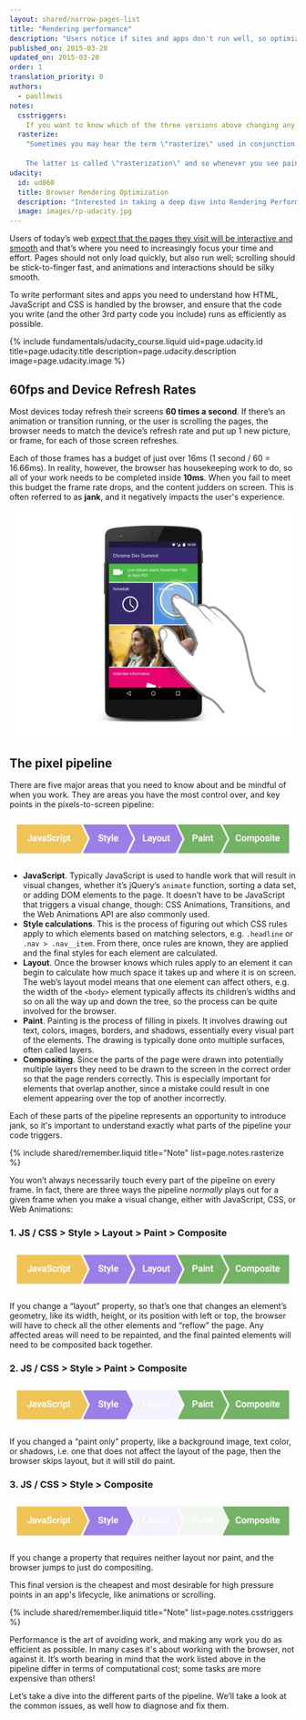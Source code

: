 ```yaml
---
layout: shared/narrow-pages-list
title: "Rendering performance"
description: "Users notice if sites and apps don't run well, so optimizing rendering performance is crucial!"
published_on: 2015-03-20
updated_on: 2015-03-20
order: 1
translation_priority: 0
authors:
  - paullewis
notes:
  csstriggers:
    If you want to know which of the three versions above changing any given CSS property will trigger head to <a href="http://csstriggers.com">CSS Triggers</a>. And if you want the fast track to high performance animations, read the section on <a href="stick-to-compositor-only-properties-and-manage-layer-count">changing compositor-only properties</a>.
  rasterize:
    "Sometimes you may hear the term \"rasterize\" used in conjunction with paint. This is because painting is actually two tasks: 1) creating a list of draw calls, and 2) filling in the pixels.

    The latter is called \"rasterization\" and so whenever you see paint records in DevTools, you should think of it as including rasterization. (In some architectures creating the list of draw calls and rasterizing are done in different threads, but that isn't something under developer control.)"
udacity:
  id: ud860
  title: Browser Rendering Optimization
  description: "Interested in taking a deep dive into Rendering Performance? Check out the companion course and learn how the browser converts HTML, CSS, and JavaScript to pixels on the screen, how to use DevTools to measure performance, and how to optimize the rendering of your pages."
  image: images/rp-udacity.jpg
---
```


<div class="mdl-grid">
  <div class="mdl-cell mdl-cell--6-col">
    <p class="intro">
      Users of today’s web <a href="http://paul.kinlan.me/what-news-readers-want/">
      expect that the pages they visit will be interactive and smooth</a> and
      that’s where you need to increasingly focus your time and effort. Pages
      should not only load quickly, but also run well; scrolling should be
      stick-to-finger fast, and animations and interactions should be silky smooth.
    </p>
    <p>
      To write performant sites and apps you need to understand how HTML, JavaScript and CSS is handled by the browser, and ensure that the code you write (and the other 3rd party code you include) runs as efficiently as possible.
    </p>
  </div>
  {% include fundamentals/udacity_course.liquid uid=page.udacity.id title=page.udacity.title description=page.udacity.description image=page.udacity.image %}
</div>

## 60fps and Device Refresh Rates

<div class="mdl-grid">
  <div class="mdl-cell mdl-cell--6-col">
    <p>
      Most devices today refresh their screens <b>60 times a second</b>. If there’s an animation or transition running, or the user is scrolling the pages, the browser needs to match the device’s refresh rate and put up 1 new picture, or frame, for each of those screen refreshes.
    </p>
    <p>
      Each of those frames has a budget of just over 16ms (1 second / 60 = 16.66ms). In reality, however, the browser has housekeeping work to do, so all of your work needs to be completed inside <b>10ms</b>. When you fail to meet this budget the frame rate drops, and the content judders on screen. This is often referred to as <b>jank</b>, and it negatively impacts the user's experience.
    </p>
  </div>
  <div class="mdl-cell mdl-cell--6-col">
    <img src="images/intro/response.jpg" alt="User interacting with a website.">
  </div>
</div>

## The pixel pipeline
There are five major areas that you need to know about and be mindful of when you work. They are areas you have the most control over, and key points in the pixels-to-screen pipeline:

<img src="images/intro/frame-full.jpg"  alt="The full pixel pipeline">

* **JavaScript**. Typically JavaScript is used to handle work that will result in visual changes, whether it’s jQuery’s `animate` function, sorting a data set, or adding DOM elements to the page. It doesn’t have to be JavaScript that triggers a visual change, though: CSS Animations, Transitions, and the Web Animations API are also commonly used.
* **Style calculations**. This is the process of figuring out which CSS rules apply to which elements based on matching selectors, e.g. `.headline` or `.nav > .nav__item`. From there, once rules are known, they are applied and the final styles for each element are calculated.
* **Layout**. Once the browser knows which rules apply to an element it can begin to calculate how much space it takes up and where it is on screen. The web’s layout model means that one element can affect others, e.g. the width of the `<body>` element typically affects its children’s widths and so on all the way up and down the tree, so the process can be quite involved for the browser.
* **Paint**. Painting is the process of filling in pixels. It involves drawing out text, colors, images, borders, and shadows, essentially every visual part of the elements. The drawing is typically done onto multiple surfaces, often called layers.
* **Compositing**. Since the parts of the page were drawn into potentially multiple layers they need to be drawn to the screen in the correct order so that the page renders correctly. This is especially important for elements that overlap another, since a mistake could result in one element appearing over the top of another incorrectly.

Each of these parts of the pipeline represents an opportunity to introduce jank, so it's important to understand exactly what parts of the pipeline your code triggers.

{% include shared/remember.liquid title="Note" list=page.notes.rasterize %}

You won’t always necessarily touch every part of the pipeline on every frame. In fact, there are three ways the pipeline _normally_ plays out for a given frame when you make a visual change, either with JavaScript, CSS, or Web Animations:

### 1. JS / CSS > Style > Layout > Paint > Composite

<img src="images/intro/frame-full.jpg"  alt="The full pixel pipeline">

If you change a “layout” property, so that’s one that changes an element’s geometry, like its width, height, or its position with left or top, the browser will have to check all the other elements and “reflow” the page. Any affected areas will need to be repainted, and the final painted elements will need to be composited back together.

### 2. JS / CSS > Style > Paint > Composite

<img src="images/intro/frame-no-layout.jpg" alt="The  pixel pipeline without layout.">

If you changed a “paint only” property, like a background image, text color, or shadows, i.e. one that does not affect the layout of the page, then the browser skips layout, but it will still do paint.

### 3. JS / CSS > Style > Composite

<img src="images/intro/frame-no-layout-paint.jpg" alt="The pixel pipeline without layout or paint.">

If you change a property that requires neither layout nor paint, and the browser jumps to just do compositing.

This final version is the cheapest and most desirable for high pressure points in an app's lifecycle, like animations or scrolling.

{% include shared/remember.liquid title="Note" list=page.notes.csstriggers %}

Performance is the art of avoiding work, and making any work you do as efficient as possible. In many cases it's about working with the browser, not against it. It’s worth bearing in mind that the work listed above in the pipeline differ in terms of computational cost; some tasks are more expensive than others!

Let’s take a dive into the different parts of the pipeline. We’ll take a look at the common issues, as well how to diagnose and fix them.
